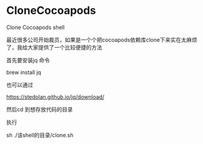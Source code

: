 # CloneCocoapods
Clone Cocoapods shell

最近很多公司开始裁员，如果是一个个把cocoapods依赖库clone下来实在太麻烦了，我给大家提供了一个比较便捷的方法

首先要安装jq 命令

brew install jq

也可以通过

https://stedolan.github.io/jq/download/


然后cd 到想存放代码的目录

执行

sh ./该shell的目录/clone.sh
